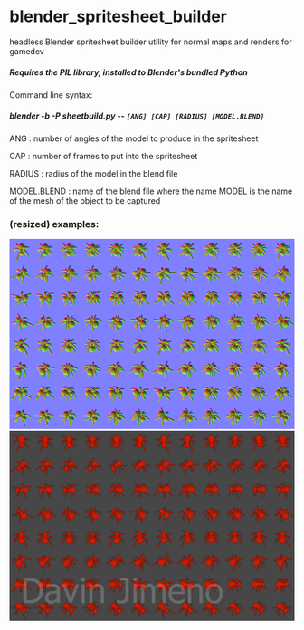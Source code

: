 # blender_spritesheet_builder
headless Blender spritesheet builder utility for normal maps and renders for gamedev

##### Requires the PIL library, installed to Blender's bundled Python 

Command line syntax:

##### blender -b -P sheetbuild.py -- `[ANG] [CAP] [RADIUS] [MODEL.BLEND]`

ANG : number of angles of the model to produce in the spritesheet

CAP : number of frames to put into the spritesheet

RADIUS : radius of the model in the blend file

MODEL.BLEND : name of the blend file where the name MODEL is the name of the mesh of the object to be captured

### (resized) examples:

![](images/normal_spritesheet_Spider_resize.png)
![](images/render_spritesheet_Spider_resize.png)
